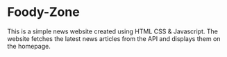 # Foody-Zone
This is a simple news website created using HTML CSS &amp; Javascript. The website fetches the latest news articles from the API and displays them on the homepage.

